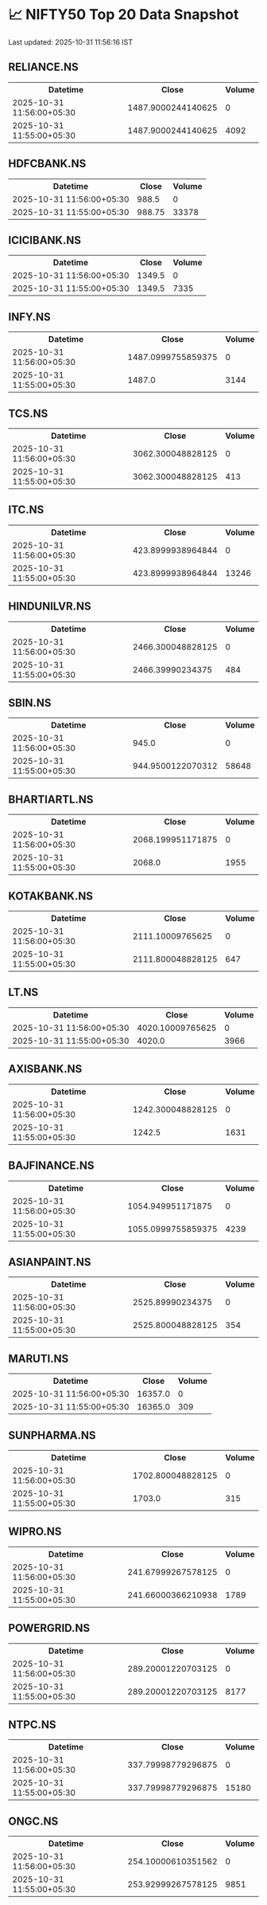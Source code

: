 # 📈 NIFTY50 Top 20 Data Snapshot

Last updated: 2025-10-31 11:56:16 IST

## RELIANCE.NS

<table>
  <tr><th>Datetime</th><th>Close</th><th>Volume</th></tr>
  <tr><td>2025-10-31 11:56:00+05:30</td><td>1487.9000244140625</td><td>0</td></tr>
  <tr><td>2025-10-31 11:55:00+05:30</td><td>1487.9000244140625</td><td>4092</td></tr>
</table>

## HDFCBANK.NS

<table>
  <tr><th>Datetime</th><th>Close</th><th>Volume</th></tr>
  <tr><td>2025-10-31 11:56:00+05:30</td><td>988.5</td><td>0</td></tr>
  <tr><td>2025-10-31 11:55:00+05:30</td><td>988.75</td><td>33378</td></tr>
</table>

## ICICIBANK.NS

<table>
  <tr><th>Datetime</th><th>Close</th><th>Volume</th></tr>
  <tr><td>2025-10-31 11:56:00+05:30</td><td>1349.5</td><td>0</td></tr>
  <tr><td>2025-10-31 11:55:00+05:30</td><td>1349.5</td><td>7335</td></tr>
</table>

## INFY.NS

<table>
  <tr><th>Datetime</th><th>Close</th><th>Volume</th></tr>
  <tr><td>2025-10-31 11:56:00+05:30</td><td>1487.0999755859375</td><td>0</td></tr>
  <tr><td>2025-10-31 11:55:00+05:30</td><td>1487.0</td><td>3144</td></tr>
</table>

## TCS.NS

<table>
  <tr><th>Datetime</th><th>Close</th><th>Volume</th></tr>
  <tr><td>2025-10-31 11:56:00+05:30</td><td>3062.300048828125</td><td>0</td></tr>
  <tr><td>2025-10-31 11:55:00+05:30</td><td>3062.300048828125</td><td>413</td></tr>
</table>

## ITC.NS

<table>
  <tr><th>Datetime</th><th>Close</th><th>Volume</th></tr>
  <tr><td>2025-10-31 11:56:00+05:30</td><td>423.8999938964844</td><td>0</td></tr>
  <tr><td>2025-10-31 11:55:00+05:30</td><td>423.8999938964844</td><td>13246</td></tr>
</table>

## HINDUNILVR.NS

<table>
  <tr><th>Datetime</th><th>Close</th><th>Volume</th></tr>
  <tr><td>2025-10-31 11:56:00+05:30</td><td>2466.300048828125</td><td>0</td></tr>
  <tr><td>2025-10-31 11:55:00+05:30</td><td>2466.39990234375</td><td>484</td></tr>
</table>

## SBIN.NS

<table>
  <tr><th>Datetime</th><th>Close</th><th>Volume</th></tr>
  <tr><td>2025-10-31 11:56:00+05:30</td><td>945.0</td><td>0</td></tr>
  <tr><td>2025-10-31 11:55:00+05:30</td><td>944.9500122070312</td><td>58648</td></tr>
</table>

## BHARTIARTL.NS

<table>
  <tr><th>Datetime</th><th>Close</th><th>Volume</th></tr>
  <tr><td>2025-10-31 11:56:00+05:30</td><td>2068.199951171875</td><td>0</td></tr>
  <tr><td>2025-10-31 11:55:00+05:30</td><td>2068.0</td><td>1955</td></tr>
</table>

## KOTAKBANK.NS

<table>
  <tr><th>Datetime</th><th>Close</th><th>Volume</th></tr>
  <tr><td>2025-10-31 11:56:00+05:30</td><td>2111.10009765625</td><td>0</td></tr>
  <tr><td>2025-10-31 11:55:00+05:30</td><td>2111.800048828125</td><td>647</td></tr>
</table>

## LT.NS

<table>
  <tr><th>Datetime</th><th>Close</th><th>Volume</th></tr>
  <tr><td>2025-10-31 11:56:00+05:30</td><td>4020.10009765625</td><td>0</td></tr>
  <tr><td>2025-10-31 11:55:00+05:30</td><td>4020.0</td><td>3966</td></tr>
</table>

## AXISBANK.NS

<table>
  <tr><th>Datetime</th><th>Close</th><th>Volume</th></tr>
  <tr><td>2025-10-31 11:56:00+05:30</td><td>1242.300048828125</td><td>0</td></tr>
  <tr><td>2025-10-31 11:55:00+05:30</td><td>1242.5</td><td>1631</td></tr>
</table>

## BAJFINANCE.NS

<table>
  <tr><th>Datetime</th><th>Close</th><th>Volume</th></tr>
  <tr><td>2025-10-31 11:56:00+05:30</td><td>1054.949951171875</td><td>0</td></tr>
  <tr><td>2025-10-31 11:55:00+05:30</td><td>1055.0999755859375</td><td>4239</td></tr>
</table>

## ASIANPAINT.NS

<table>
  <tr><th>Datetime</th><th>Close</th><th>Volume</th></tr>
  <tr><td>2025-10-31 11:56:00+05:30</td><td>2525.89990234375</td><td>0</td></tr>
  <tr><td>2025-10-31 11:55:00+05:30</td><td>2525.800048828125</td><td>354</td></tr>
</table>

## MARUTI.NS

<table>
  <tr><th>Datetime</th><th>Close</th><th>Volume</th></tr>
  <tr><td>2025-10-31 11:56:00+05:30</td><td>16357.0</td><td>0</td></tr>
  <tr><td>2025-10-31 11:55:00+05:30</td><td>16365.0</td><td>309</td></tr>
</table>

## SUNPHARMA.NS

<table>
  <tr><th>Datetime</th><th>Close</th><th>Volume</th></tr>
  <tr><td>2025-10-31 11:56:00+05:30</td><td>1702.800048828125</td><td>0</td></tr>
  <tr><td>2025-10-31 11:55:00+05:30</td><td>1703.0</td><td>315</td></tr>
</table>

## WIPRO.NS

<table>
  <tr><th>Datetime</th><th>Close</th><th>Volume</th></tr>
  <tr><td>2025-10-31 11:56:00+05:30</td><td>241.67999267578125</td><td>0</td></tr>
  <tr><td>2025-10-31 11:55:00+05:30</td><td>241.66000366210938</td><td>1789</td></tr>
</table>

## POWERGRID.NS

<table>
  <tr><th>Datetime</th><th>Close</th><th>Volume</th></tr>
  <tr><td>2025-10-31 11:56:00+05:30</td><td>289.20001220703125</td><td>0</td></tr>
  <tr><td>2025-10-31 11:55:00+05:30</td><td>289.20001220703125</td><td>8177</td></tr>
</table>

## NTPC.NS

<table>
  <tr><th>Datetime</th><th>Close</th><th>Volume</th></tr>
  <tr><td>2025-10-31 11:56:00+05:30</td><td>337.79998779296875</td><td>0</td></tr>
  <tr><td>2025-10-31 11:55:00+05:30</td><td>337.79998779296875</td><td>15180</td></tr>
</table>

## ONGC.NS

<table>
  <tr><th>Datetime</th><th>Close</th><th>Volume</th></tr>
  <tr><td>2025-10-31 11:56:00+05:30</td><td>254.10000610351562</td><td>0</td></tr>
  <tr><td>2025-10-31 11:55:00+05:30</td><td>253.92999267578125</td><td>9851</td></tr>
</table>

